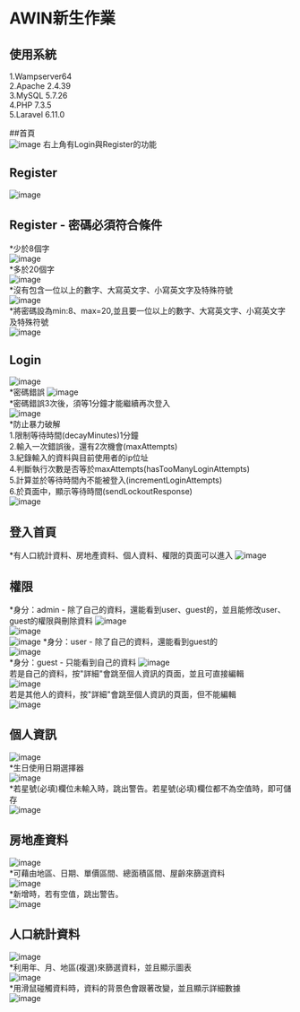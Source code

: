 # AWIN新生作業  
## 使用系統  
1.Wampserver64  
2.Apache 2.4.39  
3.MySQL 5.7.26  
4.PHP 7.3.5  
5.Laravel 6.11.0  

##首頁  
![image](https://github.com/diana8772/homebuy/blob/master/public/image/welcome頁面.png)
右上角有Login與Register的功能  

## Register  
![image](https://github.com/diana8772/homebuy/blob/master/public/image/register頁面.png)
## Register - 密碼必須符合條件  
*少於8個字  
![image](https://github.com/diana8772/homebuy/blob/master//public/imageregister_少於8位數.png)  
*多於20個字  
![image](https://github.com/diana8772/homebuy/blob/master/public/image/register_多於20位數.png)  
*沒有包含一位以上的數字、大寫英文字、小寫英文字及特殊符號  
![image](https://github.com/diana8772/homebuy/blob/master/public/image/register_格式不對.png)  
*將密碼設為min:8、max=20,並且要一位以上的數字、大寫英文字、小寫英文字及特殊符號  
![image](https://github.com/diana8772/homebuy/blob/master/public/image/register_規則.png)  

## Login  
![image](https://github.com/diana8772/homebuy/blob/master/public/image/login頁面.png)  
*密碼錯誤
![image](https://github.com/diana8772/homebuy/blob/master/public/image/login_密碼錯誤.png)  
*密碼錯誤3次後，須等1分鐘才能繼續再次登入  
![image](https://github.com/diana8772/homebuy/blob/master/public/image/login_密碼輸入錯誤超過3次.png)  
*防止暴力破解  
1.限制等待時間(decayMinutes)1分鐘  
2.輸入一次錯誤後，還有2次機會(maxAttempts)  
3.紀錄輸入的資料與目前使用者的ip位址  
4.判斷執行次數是否等於maxAttempts(hasTooManyLoginAttempts)  
5.計算並於等待時間內不能被登入(incrementLoginAttempts)  
6.於頁面中，顯示等待時間(sendLockoutResponse)  
![image](https://github.com/diana8772/homebuy/blob/master/public/image/login_登入次數規則.png)  

## 登入首頁
*有人口統計資料、房地產資料、個人資料、權限的頁面可以進入
![image](https://github.com/diana8772/homebuy/blob/master/public/image/home頁面.png)  

## 權限  
*身分：admin - 除了自己的資料，還能看到user、guest的，並且能修改user、guest的權限與刪除資料
![image](https://github.com/diana8772/homebuy/blob/master/public/image/authority的頁面admin.png)  
![image](https://github.com/diana8772/homebuy/blob/master/public/image/authority_編輯權限.png)  
![image](https://github.com/diana8772/homebuy/blob/master/public/image/authority_刪除確認.png)
*身分：user - 除了自己的資料，還能看到guest的  
![image](https://github.com/diana8772/homebuy/blob/master/public/image/authority的頁面user.png)  
*身分：guest - 只能看到自己的資料
![image](https://github.com/diana8772/homebuy/blob/master/public/image/authority的頁面guest.png)    
若是自己的資料，按"詳細"會跳至個人資訊的頁面，並且可直接編輯  
![image](https://github.com/diana8772/homebuy/blob/master/public/image/person的頁面.png)  
若是其他人的資料，按"詳細"會跳至個人資訊的頁面，但不能編輯  
![image](https://github.com/diana8772/homebuy/blob/master/public/image/authority_詳細.png)  

## 個人資訊
![image](https://github.com/diana8772/homebuy/blob/master/public/image/person的頁面.png)  
*生日使用日期選擇器  
![image](https://github.com/diana8772/homebuy/blob/master/public/image/person_日期選擇.png)  
*若星號(必填)欄位未輸入時，跳出警告。若星號(必填)欄位都不為空值時，即可儲存  
![image](https://github.com/diana8772/homebuy/blob/master/public/image/person_儲存空值.png)  

## 房地產資料  
![image](https://github.com/diana8772/homebuy/blob/master/public/image/estate的頁面.png)  
*可藉由地區、日期、單價區間、總面積區間、屋齡來篩選資料  
![image](https://github.com/diana8772/homebuy/blob/master/public/image/estate_篩選.png)  
*新增時，若有空值，跳出警告。  
![image](https://github.com/diana8772/homebuy/blob/master/public/image/estate_新增空值.png)  

## 人口統計資料  
![image](https://github.com/diana8772/homebuy/blob/master/public/image/demographics的頁面.png)  
*利用年、月、地區(複選)來篩選資料，並且顯示圖表  
![image](https://github.com/diana8772/homebuy/blob/master/public/image/demographics複選.png)  
*用滑鼠碰觸資料時，資料的背景色會跟著改變，並且顯示詳細數據  
![image](https://github.com/diana8772/homebuy/blob/master/public/image/demographics_碰資料.png)  
